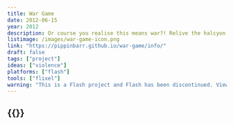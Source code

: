 ```yaml
---
title: War Game
date: 2012-06-15
year: 2012
description: Or course you realise this means war?! Relive the halcyon handheld LCD game days of your youth! The shrill beeps! The slow refresh rate! Or possibly wonder what the hell this thing is meant to look like! Push buttons! Win wars! Go crazy!
listimage: /images/war-game-icon.png
link: "https://pippinbarr.github.io/war-game/info/"
draft: false
tags: ["project"]
ideas: ["violence"]
platforms: ["flash"]
tools: ["flixel"]
warning: "This is a Flash project and Flash has been discontinued. View the game's page for more information."
---
```


## {{<param title >}}

